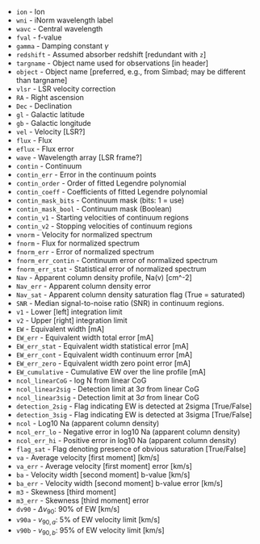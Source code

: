 * `ion` - Ion
* `wni` - iNorm wavelength label
* `wavc` - Central wavelength
* `fval` - f-value
* `gamma` - Damping constant $\gamma$
* `redshift` - Assumed absorber redshift [redundant with `z`]
* `targname` - Object name used for observations [in header]
* `object` - Object name [preferred, e.g., from Simbad; may be different than targname]
* `vlsr` - LSR velocity correction
* `RA` - Right ascension
* `Dec` - Declination
* `gl` - Galactic latitude
* `gb` - Galactic longitude
* `vel` - Velocity [LSR?]
* `flux` - Flux
* `eflux` - Flux error
* `wave` - Wavelength array [LSR frame?]
* `contin` - Continuum
* `contin_err` - Error in the continuum points
* `contin_order` - Order of fitted Legendre polynomial
* `contin_coeff` - Coefficients of fitted Legendre polynomial
* `contin_mask_bits` - Continuum mask (bits: 1 = use)
* `contin_mask_bool` - Continuum mask (Boolean)
* `contin_v1` - Starting velocities of continuum regions
* `contin_v2` - Stopping velocities of continuum regions
* `vnorm` - Velocity for normalized spectrum
* `fnorm` - Flux for normalized spectrum
* `fnorm_err` - Error of normalized spectrum
* `fnorm_err_contin` - Continuum error of normalized spectrum
* `fnorm_err_stat` - Statistical error of normalized spectrum
* `Nav` - Apparent column density profile, Na(v) [cm^-2]
* `Nav_err` - Apparent column density error
* `Nav_sat` - Apparent column density saturation flag (True = saturated)
* `SNR` - Median signal-to-noise ratio (SNR) in continuum regions.
* `v1` - Lower [left] integration limit
* `v2` - Upper [right] integration limit
* `EW` - Equivalent width [mA]
* `EW_err` - Equivalent width total error [mA]     
* `EW_err_stat` - Equivalent width statistical error [mA]
* `EW_err_cont` - Equivalent width continuum error [mA]
* `EW_err_zero` - Equivalent width zero point error [mA]
* `EW_cumulative` - Cumulative EW over the line profile [mA]
* `ncol_linearCoG` - log N from linear CoG
* `ncol_linear2sig` - Detection limit at 3$\sigma$ from linear CoG
* `ncol_linear3sig` - Detection limit at 3$\sigma$ from linear CoG
* `detection_2sig` - Flag indicating EW is detected at 2sigma [True/False]
* `detection_3sig` - Flag indicating EW is detected at 3sigma [True/False]
* `ncol` - Log10 Na (apparent column density)
* `ncol_err_lo` - Negative error in log10 Na (apparent column density)
* `ncol_err_hi` - Positive error in log10 Na (apparent column density)
* `flag_sat` - Flag denoting presence of obvious saturation [True/False]
* `va` - Average velocity [first moment] [km/s]
* `va_err` - Average velocity [first moment] error [km/s]
* `ba` - Velocity width [second moment] b-value [km/s]
* `ba_err` - Velocity width [second moment] b-value error [km/s]
* `m3` - Skewness [third moment]
* `m3_err` - Skewness [third moment] error
* `dv90` - $\Delta v_{90}$: 90% of EW [km/s]
* `v90a` - $v_{90,a}$: 5% of EW velocity limit [km/s]
* `v90b` - $v_{90,b}$: 95% of EW velocity limit [km/s]
